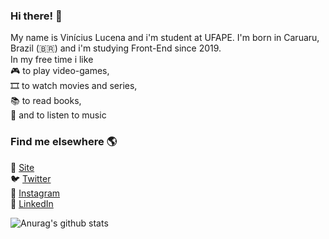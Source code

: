 ### Hi there! 👋

My name is Vinícius Lucena and i'm student at UFAPE. I'm born in Caruaru, Brazil (🇧🇷) and i'm studying Front-End since 2019.<br>
In my free time i like<br>
🎮 to play video-games,<br>
🎞️ to watch movies and series,<br>
📚 to read books,<br>
🎵 and to listen to music<br>

### Find me elsewhere 🌎

🚀 [Site](http://viniciuslucena.github.io) <br>
🐦 [Twitter](https://twitter.com/viniiciuslucena) <br>
📸 [Instagram](https://instagram.com/viniciuslucena) <br>
💼 [LinkedIn](https://www.linkedin.com/in/viniciuslucena) <br>

![Anurag's github stats](https://github-readme-stats.vercel.app/api?username=viniciuslucena&count_private=true&show_icons=true)
